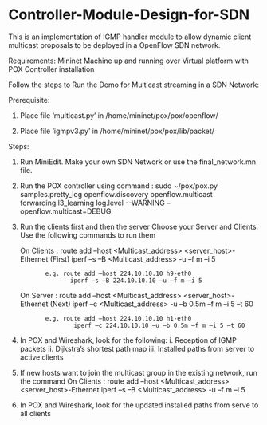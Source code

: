 # Controller-Module-Design-for-SDN

This is an implementation of IGMP handler module to allow dynamic client multicast proposals to be deployed in a OpenFlow SDN network.

Requirements: 
Mininet Machine up and running over Virtual platform with POX Controller installation

Follow the steps to Run the Demo for Multicast streaming in a SDN Network:

Prerequisite:
1. Place file ‘multicast.py’ in /home/mininet/pox/pox/openflow/

2. Place file ‘igmpv3.py’ in /home/mininet/pox/pox/lib/packet/

Steps:
1. Run MiniEdit. Make your own SDN Network or use the final_network.mn file. 

2. Run the POX controller using command :
	sudo ~/pox/pox.py samples.pretty_log openflow.discovery openflow.multicast forwarding.l3_learning 	log.level  --WARNING –openflow.multicast=DEBUG

3. Run the clients first and then the server
	Choose your Server and Clients. Use the following commands to run them
	
	On Clients :   route add –host <Multicast_address> <server_host>-Ethernet
	(First)	      iperf –s –B <Multicast_address> -u –f m –i 5
		      
		      e.g. route add –host 224.10.10.10 h9-eth0
		             iperf –s –B 224.10.10.10 –u –f m –i 5

	On Server :    route add –host <Multicast_address> <server_host>-Ethernet
	(Next)	      iperf –c <Multicast_address> -u –b 0.5m –f m –i 5 –t 60
		      
		      e.g. route add –host 224.10.10.10 h1-eth0
		              iperf –c 224.10.10.10 –u –b 0.5m –f m –i 5 –t 60

4. In POX and Wireshark, look for the following:
	i. Reception of IGMP packets
	ii. Dijkstra’s shortest path map
	iii. Installed paths from server to active clients

5. If new hosts want to join the multicast group in the existing network, run the command
	On Clients :   route add –host <Multicast_address> <server_host>-Ethernet
		      iperf –s –B <Multicast_address> -u –f m –i 5

6. In POX and Wireshark, look for the updated installed paths from serve to all clients




